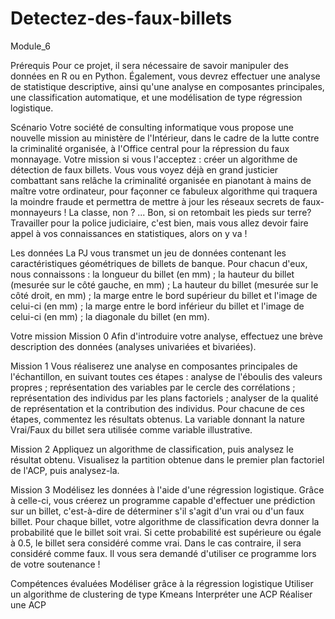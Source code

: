 # Detectez-des-faux-billets
Module_6

Prérequis
Pour ce projet, il sera nécessaire de savoir manipuler des données en R ou en Python. Également, vous devrez effectuer une analyse de statistique descriptive, ainsi qu'une analyse en composantes principales, une classification automatique, et une modélisation de type régression logistique.
 
Scénario
Votre société de consulting informatique vous propose une nouvelle mission au ministère de l'Intérieur, dans le cadre de la lutte contre la criminalité organisée, à l'Office central pour la répression du faux monnayage. Votre mission si vous l'acceptez : créer un algorithme de détection de faux billets.
Vous vous voyez déjà en grand justicier combattant sans relâche la criminalité organisée en pianotant à mains de maître votre ordinateur, pour façonner ce fabuleux algorithme  qui traquera la moindre fraude et permettra de mettre à jour les réseaux secrets de faux-monnayeurs ! La classe, non ?
... Bon, si on retombait les pieds sur terre? Travailler pour la police judiciaire, c'est bien, mais vous allez devoir faire appel à vos connaissances en statistiques, alors on y va !

Les données
La PJ vous transmet un jeu de données contenant les caractéristiques géométriques de billets de banque. Pour chacun d'eux, nous connaissons :
la longueur du billet (en mm) ;
la hauteur du billet (mesurée sur le côté gauche, en mm) ;
La hauteur du billet (mesurée sur le côté droit, en mm) ;
la marge entre le bord supérieur du billet et l'image de celui-ci (en mm) ;
la marge entre le bord inférieur du billet et l'image de celui-ci (en mm) ;
la diagonale du billet (en mm).

Votre mission
Mission 0
Afin d'introduire votre analyse, effectuez une brève description des données (analyses univariées et bivariées).

Mission 1
Vous réaliserez une analyse en composantes principales de l'échantillon, en suivant toutes ces étapes :
analyse de l'éboulis des valeurs propres ;
représentation des variables par le cercle des corrélations ;
représentation des individus par les plans factoriels ;
analyser de la qualité de représentation et la contribution des individus.
Pour chacune de ces étapes, commentez les résultats obtenus. La variable donnant la nature Vrai/Faux du billet sera utilisée comme variable illustrative.

Mission 2
Appliquez un algorithme de classification, puis analysez le résultat obtenu.
Visualisez la partition obtenue dans le premier plan factoriel de l'ACP, puis analysez-la.

Mission 3
Modélisez les données à l'aide d'une régression logistique. Grâce à celle-ci, vous créerez un programme capable d'effectuer une prédiction sur un billet, c'est-à-dire de déterminer s'il s'agit d'un vrai ou d'un faux billet. Pour chaque billet, votre algorithme de classification devra donner la probabilité que le billet soit vrai. Si cette probabilité est supérieure ou égale à 0.5, le billet sera considéré comme vrai. Dans le cas contraire, il sera considéré comme faux.
Il vous sera demandé d'utiliser ce programme lors de votre soutenance !

Compétences évaluées
Modéliser grâce à la régression logistique
Utiliser un algorithme de clustering de type Kmeans
Interpréter une ACP
Réaliser une ACP

